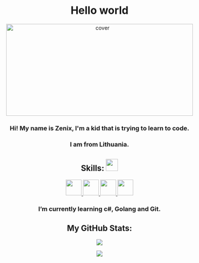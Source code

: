 <h1 align="center"> Hello world </h1>

<div align="center">
<img width="498px" height = "245px" src="https://i.pinimg.com/originals/d1/0e/89/d10e89407f0a5e6974b22a07a963e85f.gif" alt="cover" />
</div>

<h3 align="center"> Hi! My name is Zenix, I'm a kid that is trying to learn to code. </h3>
  
<h3 align="center"> I am from Lithuania. </h3>

<h2 align="center"> Skills: <img src = "https://media2.giphy.com/media/QssGEmpkyEOhBCb7e1/giphy.gif?cid=ecf05e47a0n3gi1bfqntqmob8g9aid1oyj2wr3ds3mg700bl&rid=giphy.gif" width = 32px> </h2>

<p align="center">
  <a href= https://github.com/zenixas?tab=repositories&q=&type=&language=c&sort= > <img width ='42px' src ='https://raw.githubusercontent.com/rahulbanerjee26/githubAboutMeGenerator/main/icons/c.svg'> </a>
  <a href= https://github.com/zenixas?tab=repositories&q=&type=&language=cpp&sort= > <img width ='42px' src ='https://raw.githubusercontent.com/rahulbanerjee26/githubAboutMeGenerator/main/icons/cpp.svg'> </a>
  <a href= https://github.com/zenixas?tab=repositories&q=&type=&language=csharp&sort= > <img width ='42px' src ='https://raw.githubusercontent.com/rahulbanerjee26/githubAboutMeGenerator/main/icons/csharp.svg'> </a>
  <a href= https://github.com/zenixas?tab=repositories&q=&type=&language=dotnet&sort= > <img width ='42px' src ='https://raw.githubusercontent.com/rahulbanerjee26/githubAboutMeGenerator/main/icons/dotnet.svg'> </a>
</p>

<h3 align="center"> I’m currently learning c#, Golang and Git. </h3>

<h2 align="center"> My GitHub Stats: </h2>
  
<p align="center">
  <img src="https://github-readme-stats.vercel.app/api?username=Zenixas&count_private=true&hide=issues&show_icons=true&theme=dark">
</p>

<p align="center">
  <img src="https://visitor-badge.glitch.me/badge?page_id=zenixas.zenixas">
</p>
